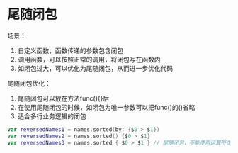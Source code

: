 # 尾随闭包

场景：
1. 自定义函数，函数传递的参数包含闭包
2. 调用函数，可以按照正常的调用，将闭包写在函数内
3. 如闭包过大，可以优化为尾随闭包，从而进一步优化代码

尾随闭包优化：
1. 尾随闭包可以放在方法func(){}后
2. 在使用尾随闭包的时候，如闭包为唯一参数可以把func()的()省略
3. 适合多行业务逻辑的闭包
 

```swift
var reversedNames1 = names.sorted(by: {$0 > $1})
var reversedNames2 = names.sorted() {$0 > $1}
var reversedNames3 = names.sorted { $0 > $1 } // 尾随闭包，不能使用运算符优化
```
